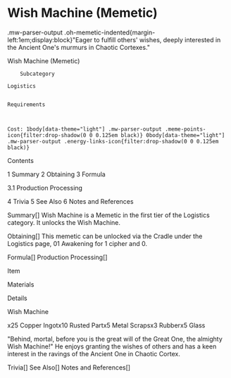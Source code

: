# Wish Machine (Memetic)

.mw-parser-output .oh-memetic-indented{margin-left:1em;display:block}"Eager to fulfill others' wishes, deeply interested in the Ancient One's murmurs in Chaotic Cortexes."

Wish Machine (Memetic)


	
		
		
	
	



	
		Subcategory
	
	Logistics


	Requirements


	
	Cost: 1body[data-theme="light"] .mw-parser-output .meme-points-icon{filter:drop-shadow(0 0 0.125em black)} 0body[data-theme="light"] .mw-parser-output .energy-links-icon{filter:drop-shadow(0 0 0.125em black)}





Contents

1 Summary
2 Obtaining
3 Formula

3.1 Production Processing


4 Trivia
5 See Also
6 Notes and References



Summary[]
Wish Machine is a Memetic in the first tier of the Logistics category. It unlocks the Wish Machine.

Obtaining[]
This memetic can be unlocked via the Cradle under the Logistics page, 01 Awakening for 1 cipher and  0.

Formula[]
Production Processing[]


Item

Materials

Details


Wish Machine

x25 Copper Ingotx10 Rusted Partx5 Metal Scrapsx3 Rubberx5 Glass

"Behind, mortal, before you is the great will of the Great One, the almighty Wish Machine!" He enjoys granting the wishes of others and has a keen interest in the ravings of the Ancient One in Chaotic Cortex.


Trivia[]
See Also[]
Notes and References[]
